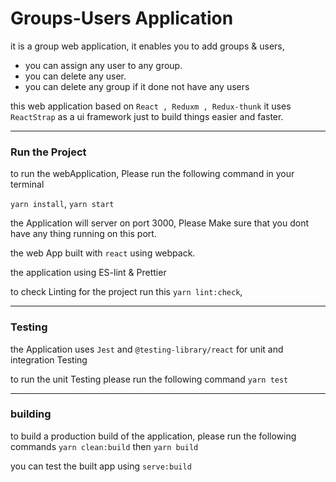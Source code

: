 <h1>Groups-Users Application</h1>

it is a group web application, it enables you to add groups & users, 
- you can assign any user to any group.
- you can delete any user.
- you can delete any group if it done not have any users

this web application based on `React , Reduxm , Redux-thunk` it uses `ReactStrap` 
as a ui framework just to build things easier and faster.  

---
### Run the Project

to run the webApplication, Please run the following command in your terminal

`yarn install`, `yarn start`

the Application will server on port 3000, Please Make sure that you dont have any thing running on this port.

the web App built with `react` using webpack.

the application using ES-lint & Prettier

to check Linting for the project run this  `yarn lint:check`,

---

### Testing

the Application uses `Jest` and `@testing-library/react` for unit and integration Testing

to run the unit Testing please run the following command `yarn test`

---

### building

to build a production build of the application, please run the following commands
`yarn clean:build` then `yarn build`
 
you can test the built app using `serve:build`
